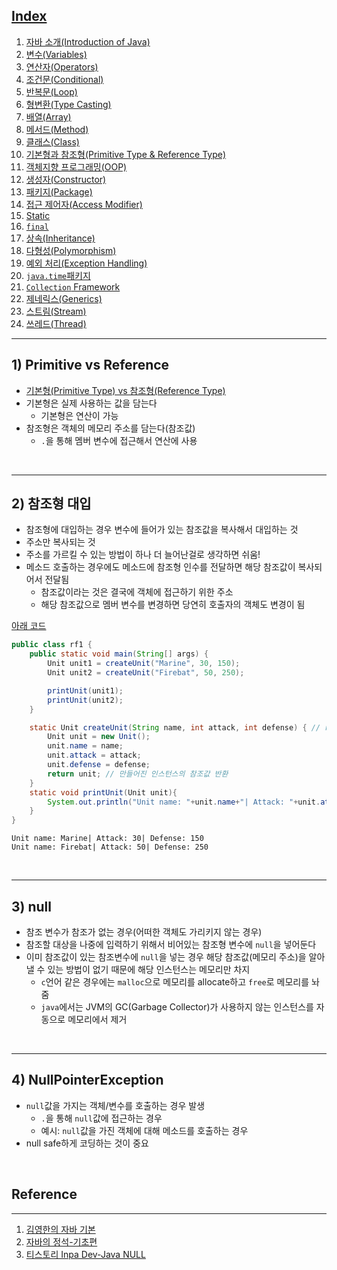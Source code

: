 ## [Index](https://github.com/seungki1011/Data-Engineering/blob/main/java/notes/JavaIndex.md)

1. [자바 소개(Introduction of Java)](https://github.com/seungki1011/Data-Engineering/blob/main/java/notes/(1)%20StartingJava.md)
2. [변수(Variables)](https://github.com/seungki1011/Data-Engineering/blob/main/java/notes/(2)%20Variables.md)
3. [연산자(Operators)](https://github.com/seungki1011/Data-Engineering/blob/main/java/notes/(3)%20Operators.md)
4. [조건문(Conditional)](https://github.com/seungki1011/Data-Engineering/blob/main/java/notes/(4)%20Conditional.md)
5. [반복문(Loop)](https://github.com/seungki1011/Data-Engineering/blob/main/java/notes/(5)%20Loop.md)
6. [형변환(Type Casting)](https://github.com/seungki1011/Data-Engineering/blob/main/java/notes/(6)%20Typecasting.md)
7. [배열(Array)](https://github.com/seungki1011/Data-Engineering/blob/main/java/notes/(7)%20Array.md)
8. [메서드(Method)](https://github.com/seungki1011/Data-Engineering/blob/main/java/notes/(8)%20Method.md)
9. [클래스(Class)](https://github.com/seungki1011/Data-Engineering/blob/main/java/notes/(9)%20Class.md)
10. [기본형과 참조형(Primitive Type & Reference Type)](https://github.com/seungki1011/Data-Engineering/blob/main/java/notes/(10)%20Reference%20Type.md)
11. [객체지향 프로그래밍(OOP)](https://github.com/seungki1011/Data-Engineering/blob/main/java/notes/(11)%20OOP.md)
12. [생성자(Constructor)](https://github.com/seungki1011/Data-Engineering/blob/main/java/notes/(12)%20Constructor.md)
13. [패키지(Package)](https://github.com/seungki1011/Data-Engineering/blob/main/java/notes/(13)%20Package.md)
14. [접근 제어자(Access Modifier)](https://github.com/seungki1011/Data-Engineering/blob/main/java/notes/(14)%20Access%20Modifier.md)
15. [Static](https://github.com/seungki1011/Data-Engineering/blob/main/java/notes/(15)%20Static.md)
16. [```final```](https://github.com/seungki1011/Data-Engineering/blob/main/java/notes/(16)%20Constant.md)
17. [상속(Inheritance)](https://github.com/seungki1011/Data-Engineering/blob/main/java/notes/(17)%20Inheritance.md)
18. [다형성(Polymorphism)](https://github.com/seungki1011/Data-Engineering/blob/main/java/notes/(18)%20Polymorphism.md)
19. [예외 처리(Exception Handling)](https://github.com/seungki1011/Data-Engineering/blob/main/java/notes/(20)%20Exception.md)
20. [```java.time```패키지](https://github.com/seungki1011/Data-Engineering/blob/main/java/notes/(21)%20Date%26Time.md)
21. [```Collection``` Framework](https://github.com/seungki1011/Data-Engineering/blob/main/java/notes/(22)%20Collection.md)
22. [제네릭스(Generics)]()
23. [스트림(Stream)]()
24. [쓰레드(Thread)]()

---

## 1) Primitive vs Reference

* [기본형(Primitive Type) vs 참조형(Reference Type)](https://github.com/seungki1011/Data-Engineering/blob/main/java/notes/(2)%20Variables.md#primitive-type)
* 기본형은 실제 사용하는 값을 담는다
  * 기본형은 연산이 가능
* 참조형은 객체의 메모리 주소를 담는다(참조값)
  * ```.```을 통해 멤버 변수에 접근해서 연산에 사용

<br>

---

## 2) 참조형 대입

* 참조형에 대입하는 경우 변수에 들어가 있는 참조값을 복사해서 대입하는 것
* 주소만 복사되는 것
* 주소를 가르킬 수 있는 방법이 하나 더 늘어난걸로 생각하면 쉬움!
* 메소드 호출하는 경우에도 메소드에 참조형 인수를 전달하면 해당 참조값이 복사되어서 전달됨
  * 참조값이라는 것은 결국에 객체에 접근하기 위한 주소
  * 해당 참조값으로 멤버 변수를 변경하면 당연히 호출자의 객체도 변경이 됨

[아래 코드]()

```java
public class rf1 {
    public static void main(String[] args) {
        Unit unit1 = createUnit("Marine", 30, 150);
        Unit unit2 = createUnit("Firebat", 50, 250);

        printUnit(unit1);
        printUnit(unit2);
    }

    static Unit createUnit(String name, int attack, int defense) { // return 타입이 Unit
        Unit unit = new Unit();
        unit.name = name;
        unit.attack = attack;
        unit.defense = defense;
        return unit; // 만들어진 인스턴스의 참조값 반환
    }
    static void printUnit(Unit unit){
        System.out.println("Unit name: "+unit.name+"| Attack: "+unit.attack+"| Defense: "+unit.defense);
    }
}
```

```
Unit name: Marine| Attack: 30| Defense: 150
Unit name: Firebat| Attack: 50| Defense: 250
```

<br>

---

## 3) null

* 참조 변수가 참조가 없는 경우(어떠한 객체도 가리키지 않는 경우)
* 참조할 대상을 나중에 입력하기 위해서 비어있는 참조형 변수에 ```null```을 넣어둔다
* 이미 참조값이 있는 참조변수에 ```null```을 넣는 경우 해당 참조값(메모리 주소)을 알아낼 수 있는 방법이 없기 때문에 해당 인스턴스는 메모리만 차지
  * ```c```언어 같은 경우에는 ```malloc```으로 메모리를 allocate하고 ```free```로 메모리를 놔줌
  * ```java```에서는 JVM의 GC(Garbage Collector)가 사용하지 않는 인스턴스를 자동으로 메모리에서 제거

<br>

---

## 4) NullPointerException

* ```null```값을 가지는 객체/변수를 호출하는 경우 발생
  * ```.```을 통해 ```null```값에 접근하는 경우
  * 예시: ```null```값을 가진 객체에 대해 메소드를 호출하는 경우
* null safe하게 코딩하는 것이 중요

<br>

## Reference

---

1. [김영한의 자바 기본](https://www.inflearn.com/course/%EA%B9%80%EC%98%81%ED%95%9C%EC%9D%98-%EC%8B%A4%EC%A0%84-%EC%9E%90%EB%B0%94-%EA%B8%B0%EB%B3%B8%ED%8E%B8/dashboard)
1. [자바의 정석-기초편](https://www.youtube.com/user/MasterNKS)
1. [티스토리 Inpa Dev-Java NULL](https://inpa.tistory.com/entry/JAVA-%E2%98%95-%EA%B0%9C%EB%B0%9C%EC%9E%90%EB%93%A4%EC%9D%84-%EA%B4%B4%EB%A1%AD%ED%9E%88%EB%8A%94-NULL-%ED%8C%8C%ED%97%A4%EC%B9%98%EA%B8%B0)
